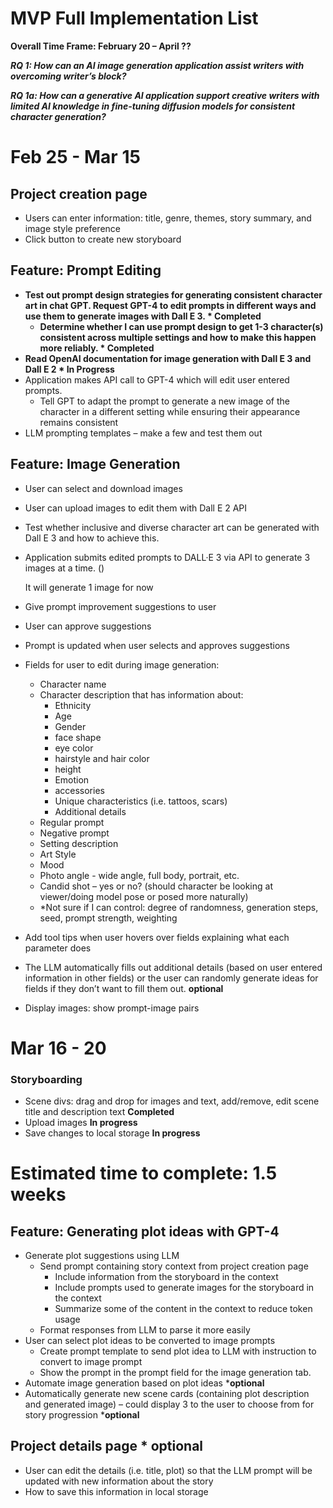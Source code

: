 # MVP Full Implementation List

**Overall Time Frame: February 20 – April ??**

***RQ 1: How can an AI image generation application assist writers with overcoming writer’s block?***

***RQ 1a: How can a generative AI application support creative writers with limited AI knowledge in fine-tuning diffusion models for consistent character generation?***

# Feb 25 - Mar 15

## Project creation page

- Users can enter information: title, genre, themes, story summary, and image style preference
- Click button to create new storyboard

## Feature: Prompt Editing

- **Test out prompt design strategies for generating consistent character art in chat GPT. Request GPT-4 to edit prompts in different ways and use them to generate images with Dall E 3. * Completed**
    - **Determine whether I can use prompt design to get 1-3 character(s) consistent across multiple settings and how to make this happen more reliably. * Completed**
- **Read OpenAI documentation for image generation with Dall E 3 and Dall E 2 * In Progress**
- Application makes API call to GPT-4 which will edit user entered prompts.
    - Tell GPT to adapt the prompt to generate a new image of the character in a different setting while ensuring their appearance remains consistent
- LLM prompting templates – make a few and test them out

## Feature: Image Generation

- User can select and download images
- User can upload images to edit them with Dall E 2 API
- Test whether inclusive and diverse character art can be generated with Dall E 3 and how to achieve this.
- Application submits edited prompts to DALL·E 3 via API to generate 3 images at a time. ()
    
    It will generate 1 image for now
    
- Give prompt improvement suggestions to user
- User can approve suggestions
- Prompt is updated when user selects and approves suggestions
- Fields for user to edit during image generation:
    - Character name
    - Character description that has information about:
        - Ethnicity
        - Age
        - Gender
        - face shape
        - eye color
        - hairstyle and hair color
        - height
        - Emotion
        - accessories
        - Unique characteristics (i.e. tattoos, scars)
        - Additional details
    - Regular prompt
    - Negative prompt
    - Setting description
    - Art Style
    - Mood
    - Photo angle - wide angle, full body, portrait, etc.
    - Candid shot – yes or no? (should character be looking at viewer/doing model pose or posed more naturally)
    - *Not sure if I can control: degree of randomness, generation steps, seed, prompt strength, weighting
- Add tool tips when user hovers over fields explaining what each parameter does
- The LLM automatically fills out additional details (based on user entered information in other fields) or the user can randomly generate ideas for fields if they don’t want to fill them out. **optional**
- Display images: show prompt-image pairs

# **Mar 16 - 20**

### Storyboarding

- Scene divs: drag and drop for images and text, add/remove, edit scene title and description text **Completed**
- Upload images **In progress**
- Save changes to local storage **In progress**

# **Estimated time to complete: 1.5 weeks**

## Feature: Generating plot ideas with GPT-4

- Generate plot suggestions using LLM
    - Send prompt containing story context from project creation page
        - Include information from the storyboard in the context
        - Include prompts used to generate images for the storyboard in the context
        - Summarize some of the content in the context to reduce token usage
    - Format responses from LLM to parse it more easily
- User can select plot ideas to be converted to image prompts
    - Create prompt template to send plot idea to LLM with instruction to convert to image prompt
    - Show the prompt in the prompt field for the image generation tab.
- Automate image generation based on plot ideas ***optional**
- Automatically generate new scene cards (containing plot description and generated image) – could display 3 to the user to choose from for story progression ***optional**

## Project details page * optional

- User can edit the details (i.e. title, plot) so that the LLM prompt will be updated with new information about the story
- How to save this information in local storage
